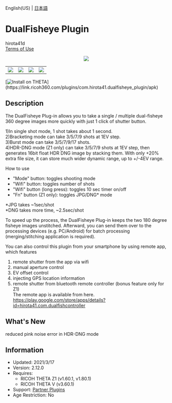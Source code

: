English(US) | [日本語](README.ja.md)

# DualFisheye Plugin

hirota41d  
[Terms of Use](https://sites.google.com/view/h360/dualfisheye-plugin)

<div align="center"><img src="./1.png"><table><tr><td><img src="./2.png"></td><td><img src="./3.png"></td><td><img src="./4.png"></td><td><img src="./5.png"></td></tr></table></div>

[![Install on THETA](https://assets.ricoh360.com/image/upload/v1/front/theta/install-button.svg?)](https://link.ricoh360.com/plugins/com.hirota41.dualfisheye_plugin/apk)

## Description

<div id="plugin-description">

The DualFisheye Plug-in allows you to take a single / multiple dual-fisheye 360 degree images more quickly with just 1 click of shutter button.  
  
1)In single shot mode, 1 shot takes about 1 second.  
2)Bracketing mode can take 3/5/7/9 shots at 1EV step.  
3)Burst mode can take 3/5/7/9/17 shots.  
4)HDR-DNG mode (Z1 only) can take 3/5/7/9 shots at 1EV step, then generates 16bit float HDR DNG image by stacking them. With only +20% extra file size, it can store much wider dynamic range, up to +/-4EV range.  
  
How to use   
* "Mode" button: toggles shooting mode  
* "Wifi" button: toggles number of shots  
* "Wifi" button (long press): toggles 10 sec timer on/off  
* "Fn" button (Z1 only): toggles JPG/DNG* mode  
  
*JPG takes ~1sec/shot  
*DNG takes more time, ~2.5sec/shot  
  
To speed up the process, the DualFisheye Plug-in keeps the two 180 degree fisheye images unstitched. Afterward, you can send them over to the processing devices (e.g. PC/Android) for batch processing (merging/stitching application is required).  
  
You can also control this plugin from your smartphone by using remote app, which features  
1) remote shutter from the app via wifi  
2) manual aperture control  
3) EV offset control  
4) injecting GPS location information  
5) remote shutter from bluetooth remote controller (bonus feature only for Z1)  
The remote app is available from here.  
https://play.google.com/store/apps/details?id=hirota41.com.dualfishcontroller  

</div>

## What's New

<div id="plugin-whats-new">

reduced pink noise error in HDR-DNG mode

</div>

## Information

- Updated: 2021/3/17
- Version: 2.12.0
- Requires:
  - RICOH THETA Z1 (v1.60.1, v1.80.1)
  - RICOH THETA V (v3.60.1)
- Support: [Partner Plugins](https://sites.google.com/view/h360/top)
- Age Restriction: No
